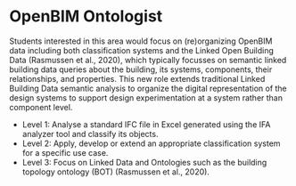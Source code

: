 # OpenBIM Ontologist
Students interested in this area would focus on (re)organizing OpenBIM data including both classification systems and the Linked Open Building Data (Rasmussen et al., 2020), which typically focusses on semantic linked building data queries about the building, its systems, components, their relationships, and properties. This new role extends traditional Linked Building Data semantic analysis to organize the digital representation of the design systems to support design experimentation at a system rather than component level. 
* Level 1: Analyse a standard IFC file in Excel generated using the IFA analyzer tool and classify its objects.
* Level 2: Apply, develop or extend an appropriate classification system for a specific use case.
* Level 3: Focus on Linked Data and Ontologies such as the building topology ontology (BOT) (Rasmussen et al., 2020).

